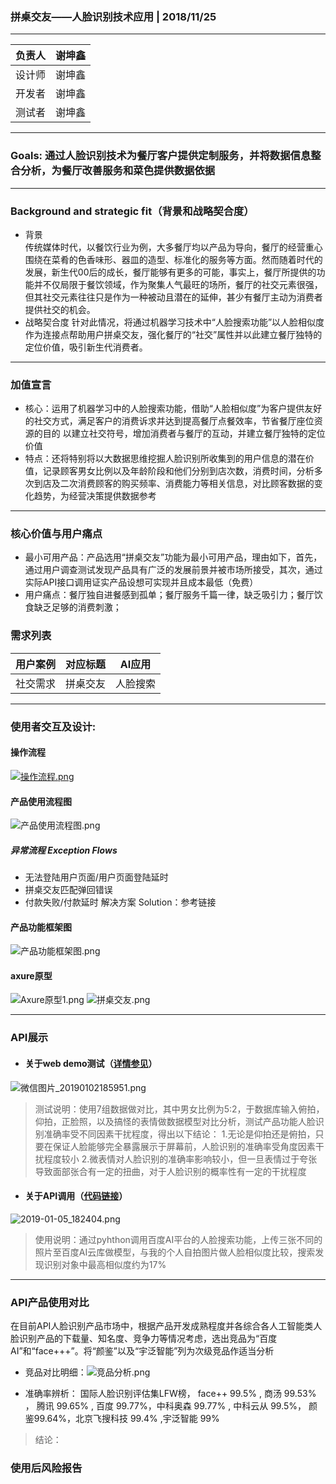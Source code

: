 ### 拼桌交友——人脸识别技术应用 | 2018/11/25
 ***
 负责人 | 谢坤鑫
---|---
 设计师 | 谢坤鑫
 开发者 | 谢坤鑫
 测试者 | 谢坤鑫
 ***
 ### Goals: 通过人脸识别技术为餐厅客户提供定制服务，并将数据信息整合分析，为餐厅改善服务和菜色提供数据依据
***
### Background and strategic fit（背景和战略契合度）
* 背景  
传统媒体时代，以餐饮行业为例，大多餐厅均以产品为导向，餐厅的经营重心围绕在菜肴的色香味形、器皿的造型、标准化的服务等方面。然而随着时代的发展，新生代00后的成长，餐厅能够有更多的可能，事实上，餐厅所提供的功能并不仅局限于餐饮领域，作为聚集人气最旺的场所，餐厅的社交元素很强，但其社交元素往往只是作为一种被动且潜在的延伸，甚少有餐厅主动为消费者提供社交的机会。
* 战略契合度
针对此情况，将通过机器学习技术中“人脸搜索功能”以人脸相似度作为连接点帮助用户拼桌交友，强化餐厅的“社交”属性并以此建立餐厅独特的定位价值，吸引新生代消费者。
***
### 加值宣言
* 核心：运用了机器学习中的人脸搜索功能，借助“人脸相似度”为客户提供友好的社交方式，满足客户的消费诉求并达到提高餐厅点餐效率，节省餐厅座位资源的目的
以建立社交符号，增加消费者与餐厅的互动，并建立餐厅独特的定位价值
* 特点：还将特别将以大数据思维挖掘人脸识别所收集到的用户信息的潜在价值，记录顾客男女比例以及年龄阶段和他们分别到店次数，消费时间，分析多次到店及二次消费顾客的购买频率、消费能力等相关信息，对比顾客数据的变化趋势，为经营决策提供数据参考

***
### 核心价值与用户痛点
* 最小可用产品：产品选用“拼桌交友”功能为最小可用产品，理由如下，首先，通过用户调查测试发现产品具有广泛的发展前景并被市场所接受，其次，通过实际API接口调用证实产品设想可实现并且成本最低（免费）
* 用户痛点：餐厅独自进餐感到孤单；餐厅服务千篇一律，缺乏吸引力；餐厅饮食缺乏足够的消费刺激；

### 需求列表
 用户案例 | 对应标题 | AI应用
---|--- |--- |
社交需求 | 拼桌交友| 人脸搜索 | 
***
### 使用者交互及设计: 
#### 操作流程
[![操作流程.png](https://i.loli.net/2018/12/09/5c0c811c0bf53.png)](https://i.loli.net/2018/12/09/5c0c811c0bf53.png)
#### 产品使用流程图
![产品使用流程图.png](https://i.loli.net/2019/01/05/5c30c6c0a5314.png)  
##### 异常流程 Exception Flows
* 无法登陆用户页面/用户页面登陆延时
* 拼桌交友匹配弹回错误
* 付款失败/付款延时
解决方案 Solution：参考链接
#### 产品功能框架图
![产品功能框架图.png](https://i.loli.net/2019/01/05/5c30cf4e87668.png)
#### axure原型
![Axure原型1.png](https://i.loli.net/2019/01/06/5c316a7f2fa16.png)
![拼桌交友.png](https://i.loli.net/2019/01/06/5c316b28ad269.png)
***
### API展示
* #### 关于web demo测试（[详情参见](https://github.com/xiekunxin/API_ML_AI/tree/master/image/Demo)）
![微信图片_20190102185951.png](https://i.loli.net/2019/01/06/5c316c7760154.png)
> 测试说明：使用7组数据做对比，其中男女比例为5:2，于数据库输入俯拍，仰拍，正脸照，以及搞怪的表情做数据模型对比分析，测试产品功能人脸识别准确率受不同因素干扰程度，得出以下结论：  1.无论是仰拍还是俯拍，只要在保证人脸能够完全暴露展示于屏幕前，人脸识别的准确率受角度因素干扰程度较小  2.微表情对人脸识别的准确率影响较小，但一旦表情过于夸张导致面部张合有一定的扭曲，对于人脸识别的概率性有一定的干扰程度

* #### 关于API调用（[代码链接](https://github.com/xiekunxin/API_ML_AI/blob/master/image/2019-01-05_182318.png)）

![2019-01-05_182404.png](https://i.loli.net/2019/01/05/5c309e75c2638.png)
> 使用说明：通过pyhthon调用百度AI平台的人脸搜索功能，上传三张不同的照片至百度AI云库做模型，与我的个人自拍图片做人脸相似度比较，搜索发现识别对象中最高相似度约为17%
*** 
### API产品使用对比
在目前API人脸识别产品市场中，根据产品开发成熟程度并各综合各人工智能类人脸识别产品的下载量、知名度、竞争力等情况考虑，选出竞品为“百度AI”和“face+++”。将“颜鉴”以及“宇泛智能”列为次级竞品作适当分析   
* 竞品对比明细：![竞品分析.png](https://i.loli.net/2019/01/06/5c31f45754c5f.png)

* 准确率辨析：
国际人脸识别评估集LFW榜， face++ 99.5% , 商汤 99.53% ， 腾讯 99.65% , 百度 99.77%，中科奥森 99.77% , 中科云从 99.5%， 颜鉴99.64%，北京飞搜科技 99.4% ,宇泛智能 99%
> 结论：

### 使用后风险报告

